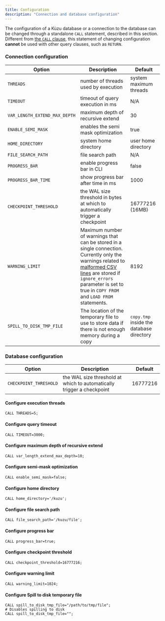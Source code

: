 ```yaml
---
title: Configuration
description: "Connection and database configuration"
---
```


The configuration of a Kùzu database or a connection to the database can be changed through a standalone `CALL`
statement, described in this section. Different from [the `CALL` clause](/cypher/query-clauses/call), this statement of changing
configuration **cannot** be used with other query clauses, such as `RETURN`.

### Connection configuration
| Option | Description                                                                                                                                                                                                                                                               | Default                |
| ----------- |---------------------------------------------------------------------------------------------------------------------------------------------------------------------------------------------------------------------------------------------------------------------------|------------------------|
| `THREADS` | number of threads used by execution                                                                                                                                                                                                                                       | system maximum threads |
| `TIMEOUT` | timeout of query execution in ms                                                                                                                                                                                                                                          | N/A                    |
| `VAR_LENGTH_EXTEND_MAX_DEPTH` | maximum depth of recursive extend                                                                                                                                                                                                                                         | 30                     |
| `ENABLE_SEMI_MASK` | enables the semi mask optimization                                                                                                                                                                                                                                        | true                   |
| `HOME_DIRECTORY`| system home directory                                                                                                                                                                                                                                                     | user home directory    |
| `FILE_SEARCH_PATH`| file search path                                                                                                                                                                                                                                                          | N/A                    |
| `PROGRESS_BAR` | enable progress bar in CLI                                                                                                                                                                                                                                                | false                  |
| `PROGRESS_BAR_TIME` | show progress bar after time in ms                                                                                                                                                                                                                                        | 1000                   |
| `CHECKPOINT_THRESHOLD` | the WAL size threshold in bytes at which to automatically trigger a checkpoint                                                                                                                                                                                            | 16777216 (16MB)        |
| `WARNING_LIMIT` | Maximum number of warnings that can be stored in a single connection. Currently only the warnings related to [malformed CSV lines](/import/csv#ignoring-erroneous-rows) are stored if `ignore_errors` parameter is set to true in `COPY FROM` and `LOAD FROM` statements. | 8192        |
| `SPILL_TO_DISK_TMP_FILE` | The location of the temporary file to use to store data if there is not enough memory during a copy                                                                                                                                                                       | `copy.tmp` inside the database directory |

### Database configuration
| Option | Description | Default |
| ----------- | --------------- | ------ |
| `CHECKPOINT_THRESHOLD` | the WAL size threshold at which to automatically trigger a checkpoint | 16777216 |


#### Configure execution threads
```cypher
CALL THREADS=5;
```

#### Configure query timeout

```cypher
CALL TIMEOUT=3000;
```

#### Configure maximum depth of recursive extend

```cypher
CALL var_length_extend_max_depth=10;
```

#### Configure semi-mask optimization

```cypher
CALL enable_semi_mask=false;
```

#### Configure home directory
```cypher
CALL home_directory='/kuzu';
```

#### Configure file search path
```cypher
CALL file_search_path='/kuzu/file';
```

#### Configure progress bar
```cypher
CALL progress_bar=true;
```

#### Configure checkpoint threshold
```cypher
CALL checkpoint_threshold=16777216;
```

#### Configure warning limit
```cypher
CALL warning_limit=1024;
```

#### Configure Spill to disk temporary file
```cypher
CALL spill_to_disk_tmp_file="/path/to/tmp/file";
# Disables spilling to disk
CALL spill_to_disk_tmp_file="";
```

